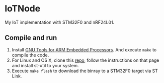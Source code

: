 # IoTNode

My IoT implementation with STM32F0 and nRF24L01.

## Compile and run

1. Install [GNU Tools for ARM Embedded Processors](https://launchpad.net/gcc-arm-embedded). And execute `make` to compile the code.
2. For Linux and OS X, clone this [repo](https://github.com/texane/stlink), follow the instructions on that page and install st-util to your system.
3. Execute `make flash` to download the binray to a STM32F0 target via ST Link.

